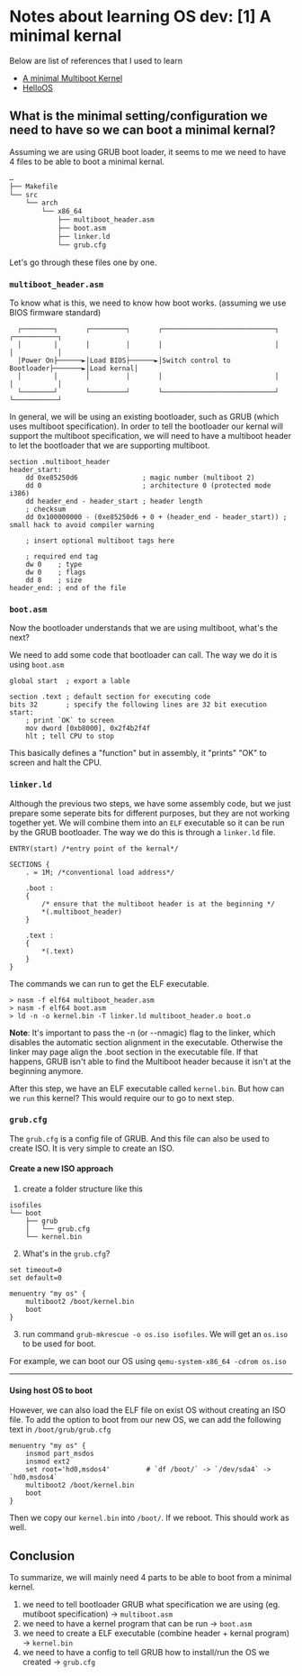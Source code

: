# Notes about learning OS dev: [1] A minimal kernal

Below are list of references that I used to learn

- [A minimal Multiboot Kernel](https://os.phil-opp.com/multiboot-kernel)
- [HelloOS](https://gitee.com/lmos/cosmos/tree/master/lesson02/HelloOS)

## What is the minimal setting/configuration we need to have so we can boot a minimal kernal?

Assuming we are using GRUB boot loader, it seems to me we need to have 4 files to be able to boot a minimal kernal.

```bash
…
├── Makefile
└── src
    └── arch
        └── x86_64
            ├── multiboot_header.asm
            ├── boot.asm
            ├── linker.ld
            └── grub.cfg
```

Let's go through these files one by one.

### `multiboot_header.asm`

To know what is this, we need to know how boot works. (assuming we use BIOS firmware standard)

```
  ┌────────┐       ┌─────────┐       ┌────────────────────────────┐        ┌───────────┐
  │        │       │         │       │                            │        │           │
  │Power On├──────►│Load BIOS├──────►│Switch control to Bootloader├───────►│Load kernal│
  │        │       │         │       │                            │        │           │
  └────────┘       └─────────┘       └────────────────────────────┘        └───────────┘
```

In general, we will be using an existing bootloader, such as GRUB (which uses multiboot specification). In order to tell the bootloader our kernal will support the multiboot specification, we will need to have a multiboot header to let the bootloader that we are supporting multiboot.

```assembly
section .multiboot_header
header_start:
    dd 0xe85250d6                ; magic number (multiboot 2)
    dd 0                         ; architecture 0 (protected mode i386)
    dd header_end - header_start ; header length
    ; checksum
    dd 0x100000000 - (0xe85250d6 + 0 + (header_end - header_start)) ; small hack to avoid compiler warning

    ; insert optional multiboot tags here

    ; required end tag
    dw 0    ; type
    dw 0    ; flags
    dd 8    ; size
header_end: ; end of the file
```

### `boot.asm`

Now the bootloader understands that we are using multiboot, what's the next?

We need to add some code that bootloader can call. The way we do it is using `boot.asm`

```assembly
global start  ; export a lable

section .text ; default section for executing code
bits 32       ; specify the following lines are 32 bit execution
start:
    ; print `OK` to screen
    mov dword [0xb8000], 0x2f4b2f4f
    hlt ; tell CPU to stop
```
This basically defines a "function" but in assembly, it "prints" "OK" to screen and halt the CPU.

### `linker.ld`

Although the previous two steps, we have some assembly code, but we just prepare some seperate bits for different purposes, but they are not working together yet. We will combine them into an `ELF` executable so it can be run by the GRUB bootloader. The way we do this is through a `linker.ld` file.

```
ENTRY(start) /*entry point of the kernal*/

SECTIONS {
    . = 1M; /*conventional load address*/

    .boot :
    {
        /* ensure that the multiboot header is at the beginning */
        *(.multiboot_header)
    }

    .text :
    {
        *(.text)
    }
}
```

The commands we can run to get the ELF executable.

```
> nasm -f elf64 multiboot_header.asm
> nasm -f elf64 boot.asm
> ld -n -o kernel.bin -T linker.ld multiboot_header.o boot.o
```
**Note**: It's important to pass the -n (or --nmagic) flag to the linker, which disables the automatic section alignment in the executable. Otherwise the linker may page align the .boot section in the executable file. If that happens, GRUB isn't able to find the Multiboot header because it isn't at the beginning anymore.

After this step, we have an ELF executable called `kernel.bin`. But how can we `run` this kernel? This would require our to go to next step.

### `grub.cfg`

The `grub.cfg` is a config file of GRUB. And this file can also be used to create ISO. It is very simple to create an ISO.

#### Create a new ISO approach

1. create a folder structure like this

```
isofiles
└── boot
    ├── grub
    │   └── grub.cfg
    └── kernel.bin
```

2. What's in the `grub.cfg`?

```
set timeout=0
set default=0

menuentry "my os" {
    multiboot2 /boot/kernel.bin
    boot
}
```

3. run command `grub-mkrescue -o os.iso isofiles`. We will get an `os.iso` to be used for boot.

For example, we can boot our OS using `qemu-system-x86_64 -cdrom os.iso`

---

#### Using host OS to boot

However, we can also load the ELF file on exist OS without creating an ISO file. To add the option to boot from our new OS, we can add the following text in `/boot/grub/grub.cfg`

```
menuentry "my os" {
    insmod part_msdos
    insmod ext2
    set root='hd0,msdos4'         # `df /boot/` -> `/dev/sda4` -> `hd0,msdos4`
    multiboot2 /boot/kernel.bin
    boot
}
```

Then we copy our `kernel.bin` into `/boot/`. If we reboot. This should work as well.


## Conclusion

To summarize, we will mainly need 4 parts to be able to boot from a minimal kernel.

1. we need to tell bootloader GRUB what specification we are using (eg. mutiboot specification) -> `multiboot.asm`
2. we need to have a kernel program that can be run -> `boot.asm`
3. we need to create a ELF executable (combine header + kernal program) -> `kernel.bin`
4. we need to have a config to tell GRUB how to install/run the OS we created -> `grub.cfg`